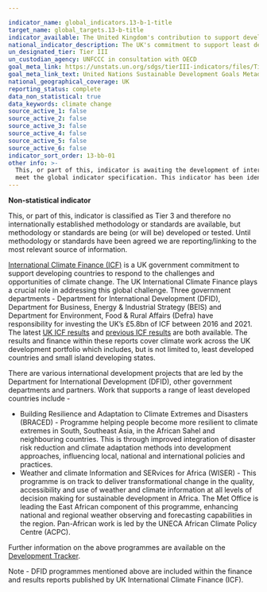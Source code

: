 ```yaml
---

indicator_name: global_indicators.13-b-1-title
target_name: global_targets.13-b-title
indicator_available: The United Kingdom's contribution to support developing countries on effective climate change
national_indicator_description: The UK's commitment to support least developed countries to improve climate change.
un_designated_tier: Tier III
un_custodian_agency: UNFCCC in consultation with OECD
goal_meta_link: https://unstats.un.org/sdgs/tierIII-indicators/files/Tier3-13-b-01.pdf
goal_meta_link_text: United Nations Sustainable Development Goals Metadata (PDF 4.0 MB)
national_geographical_coverage: UK
reporting_status: complete
data_non_statistical: true
data_keywords: climate change
source_active_1: false
source_active_2: false
source_active_3: false
source_active_4: false
source_active_5: false
source_active_6: false
indicator_sort_order: 13-bb-01
other info: >-
  This, or part of this, indicator is awaiting the development of internationally established methodology and standards (classified by the UN as tier 3). This indicator is being used as an approximation of the UN SDG Indicator. Where possible, we will work to identify or develop UK data to
  meet the global indicator specification. This indicator has been identified in collaboration with topic experts.
---
```

**Non-statistical indicator**

This, or part of this, indicator is classified as Tier 3 and therefore no internationally established methodology or standards are available, but methodology or standards are being (or will be) developed or tested. Until methodology or standards have been agreed we are reporting/linking to the most relevant source of information.

[International Climate Finance (ICF)](https://www.gov.uk/guidance/international-climate-finance) is a UK government commitment to support developing countries to respond to the challenges and opportunities of climate change. The UK International Climate Finance plays a crucial role in addressing this global challenge. Three government departments - Department for International Development (DFID), Department for Business, Energy & Industrial Strategy (BEIS) and Department for Environment, Food & Rural Affairs (Defra) have responsibility for investing the UK’s £5.8bn of ICF between 2016 and 2021. The latest [UK ICF results](https://assets.publishing.service.gov.uk/government/uploads/system/uploads/attachment_data/file/721993/2018-UK-Climate-Finance-Results.pdf) and [previous ICF results](https://cdr.eionet.europa.eu/gb/eu/mmr/art16_finance/) are both available. The results and finance within these reports cover climate work across the UK development portfolio which includes, but is not limited to, least developed countries and small island developing states. 

There are various international development projects that are led by the Department for International Development (DFID), other government departments and partners. Work that supports a range of least developed countries include - 
* Building Resilience and Adaptation to Climate Extremes and Disasters (BRACED) - Programme helping people become more resilient to climate extremes in South, Southeast Asia, in the African Sahel and neighbouring countries. This is through improved integration of disaster risk reduction and climate adaptation methods into development approaches, influencing local, national and international policies and practices.
* Weather and climate Information and SERvices for Africa (WISER) - This programme is on track to deliver transformational change in the quality, accessibility and use of weather and climate information at all levels of decision making for sustainable development in Africa. The Met Office is leading the East African component of this programme, enhancing national and regional weather observing and forecasting capabilities in the region. Pan-African work is led by the UNECA African Climate Policy Centre (ACPC). 

Further information on the above programmes are available on the [Development Tracker](https://devtracker.dfid.gov.uk/).

Note - DFID programmes mentioned above are included within the finance and results reports published by UK International Climate Finance (ICF).<br><br>